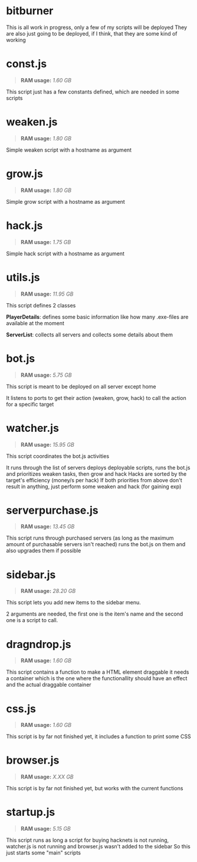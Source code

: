 # bitburner
This is all work in progress, only a few of my scripts will be deployed
They are also just going to be deployed, if I think, that they are some kind of working

# const.js
>**RAM usage:** *1.60 GB*

This script just has a few constants defined, which are needed in some scripts


# weaken.js
>**RAM usage:** *1.80 GB*

Simple weaken script with a hostname as argument


# grow.js
>**RAM usage:** *1.80 GB*

Simple grow script with a hostname as argument


# hack.js
>**RAM usage:** *1.75 GB*

Simple hack script with a hostname as argument


# utils.js
>**RAM usage:** *11.95 GB*

This script defines 2 classes

**PlayerDetails**: defines some basic information like how many .exe-files are available at the moment

**ServerList**: collects all servers and collects some details about them


# bot.js
>**RAM usage:** *5.75 GB*

This script is meant to be deployed on all server except home

It listens to ports to get their action (weaken, grow, hack) to call the action for a specific target


# watcher.js
>**RAM usage:** *15.95 GB*

This script coordinates the bot.js activities

It runs through the list of servers deploys deployable scripts, runs the bot.js and prioritizes weaken tasks, then grow and hack
Hacks are sorted by the target's efficiency (money/s per hack)
If both priorities from above don't result in anything, just perform some weaken and hack (for gaining exp)


# serverpurchase.js
>**RAM usage:** *13.45 GB*

This script runs through purchased servers (as long as the maximum amount of purchasable servers isn't reached)
runs the bot.js on them and also upgrades them if possible


# sidebar.js
>**RAM usage:** *28.20 GB*

This script lets you add new items to the sidebar menu.

2 arguments are needed, the first one is the item's name and the second one is a script to call.


# dragndrop.js
>**RAM usage:** *1.60 GB*

This script contains a function to make a HTML element draggable
it needs a container which is the one where the functionallity should have an effect and the actual draggable container


# css.js
>**RAM usage:** *1.60 GB*

This script is by far not finished yet, it includes a function to print some CSS


# browser.js
>**RAM usage:** *X.XX GB*

This script is by far not finished yet, but works with the current functions


# startup.js
>**RAM usage:** *5.15 GB*

This script runs as long a script for buying hacknets is not running, watcher.js is not running and browser.js wasn't added to the sidebar
So this just starts some "main" scripts
